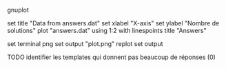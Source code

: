 gnuplot

set title "Data from answers.dat"
set xlabel "X-axis"
set ylabel "Nombre de solutions"
plot "answers.dat" using 1:2 with linespoints title "Answers"

set terminal png
set output "plot.png"
replot
set output

TODO identifier les templates qui donnent pas beaucoup de réponses (0)